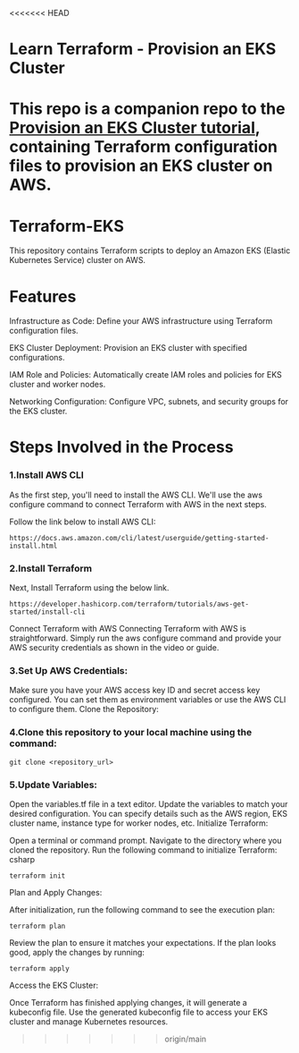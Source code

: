 <<<<<<< HEAD
# Learn Terraform - Provision an EKS Cluster

This repo is a companion repo to the [Provision an EKS Cluster tutorial](https://developer.hashicorp.com/terraform/tutorials/kubernetes/eks), containing
Terraform configuration files to provision an EKS cluster on AWS.
=======
# Terraform-EKS
This repository contains Terraform scripts to deploy an Amazon EKS (Elastic Kubernetes Service) cluster on AWS. 
# Features
Infrastructure as Code: Define your AWS infrastructure using Terraform configuration files.

EKS Cluster Deployment: Provision an EKS cluster with specified configurations.

IAM Role and Policies: Automatically create IAM roles and policies for EKS cluster and worker nodes.

Networking Configuration: Configure VPC, subnets, and security groups for the EKS cluster.

# Steps Involved in the Process

### 1.Install AWS CLI 

As the first step, you'll need to install the AWS CLI. We'll use the aws configure command to connect Terraform with AWS in the next steps.

Follow the link below to install AWS CLI:
```
https://docs.aws.amazon.com/cli/latest/userguide/getting-started-install.html
```

### 2.Install Terraform

Next, Install Terraform using the below link.
```
https://developer.hashicorp.com/terraform/tutorials/aws-get-started/install-cli
```

Connect Terraform with AWS
Connecting Terraform with AWS is straightforward. Simply run the aws configure command and provide your AWS security credentials as shown in the video or guide.

### 3.Set Up AWS Credentials:

Make sure you have your AWS access key ID and secret access key configured. You can set them as environment variables or use the AWS CLI to configure them.
Clone the Repository:

### 4.Clone this repository to your local machine using the command:
```
git clone <repository_url>
```
### 5.Update Variables:

Open the variables.tf file in a text editor.
Update the variables to match your desired configuration. You can specify details such as the AWS region, EKS cluster name, instance type for worker nodes, etc.
Initialize Terraform:

Open a terminal or command prompt.
Navigate to the directory where you cloned the repository.
Run the following command to initialize Terraform:
csharp
```
terraform init
```
Plan and Apply Changes:

After initialization, run the following command to see the execution plan:
```
terraform plan
```

Review the plan to ensure it matches your expectations.
If the plan looks good, apply the changes by running:
```
terraform apply
```
Access the EKS Cluster:

Once Terraform has finished applying changes, it will generate a kubeconfig file.
Use the generated kubeconfig file to access your EKS cluster and manage Kubernetes resources.
>>>>>>> origin/main
